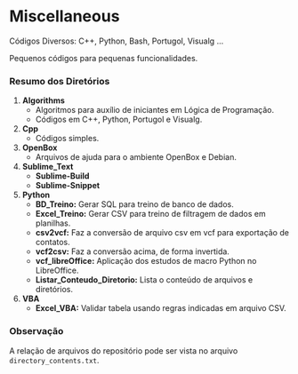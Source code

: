 # Miscellaneous

Códigos Diversos: C++, Python, Bash, Portugol, Visualg ...

Pequenos códigos para pequenas funcionalidades.

### Resumo dos Diretórios

1. **Algorithms**
   - Algoritmos para auxílio de iniciantes em Lógica de Programação.
   - Códigos em C++, Python, Portugol e Visualg. 
2. **Cpp**
   - Códigos simples.
3. **OpenBox**
   - Arquivos de ajuda para o ambiente OpenBox e Debian.
4. **Sublime_Text**
   - **Sublime-Build**
   - **Sublime-Snippet**
5. **Python**
   - **BD_Treino:** Gerar SQL para treino de banco de dados.
   - **Excel_Treino:** Gerar CSV para treino de filtragem de dados em planilhas.
   - **csv2vcf:** Faz a conversão de arquivo csv em vcf para exportação de contatos.
   - **vcf2csv:** Faz a conversão acima, de forma invertida.
   - **vcf_libreOffice:** Aplicação dos estudos de macro Python no LibreOffice.
   - **Listar_Conteudo_Diretorio:** Lista o conteúdo de arquivos e diretórios.
5. **VBA**
   - **Excel_VBA:** Validar tabela usando regras indicadas em arquivo CSV.

### Observação

A relação de arquivos do repositório pode ser vista no arquivo `directory_contents.txt`.
